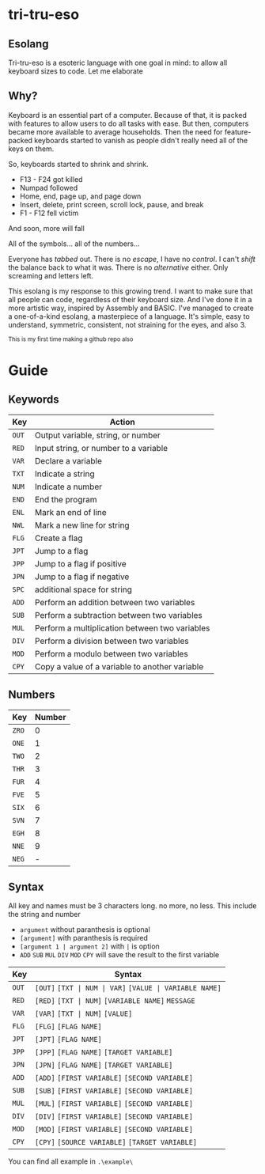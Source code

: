 # tri-tru-eso
## Esolang

Tri-tru-eso is a esoteric language with one goal in mind: to allow all keyboard sizes to code. Let me elaborate

## Why?
Keyboard is an essential part of a computer. Because of that, it is packed with features to allow users to do all tasks with ease.
But then, computers became more available to average households. Then the need for feature-packed keyboards started to vanish as people didn't really need all of the keys on them.

So, keyboards started to shrink and shrink.
- F13 - F24 got killed
- Numpad followed
- Home, end, page up, and page down
- Insert, delete, print screen, scroll lock, pause, and break
- F1 - F12 fell victim

And soon, more will fall

All of the symbols... all of the numbers...

Everyone has _tabbed_ out. There is no _escape_, I have no _control_. I can't _shift_ the balance back to what it was. There is no _alternative_ either. Only screaming and letters left.

This esolang is my response to this growing trend. I want to make sure that all people can code, regardless of their keyboard size. And I've done it in a more artistic way, inspired by Assembly and BASIC. I've managed to create a one-of-a-kind esolang, a masterpiece of a language. It's simple, easy to understand, symmetric, consistent, not straining for the eyes, and also 3.

<sub>This is my first time making a github repo also</sub>

# Guide

## Keywords
| Key | Action |
|-----|--------|
| `OUT` | Output variable, string, or number |
| `RED` | Input string, or number to a variable |
| `VAR` | Declare a variable |
| `TXT` | Indicate a string |
| `NUM` | Indicate a number |
| `END` | End the program |
| `ENL` | Mark an end of line |
| `NWL` | Mark a new line for string |
| `FLG` | Create a flag |
| `JPT` | Jump to a flag |
| `JPP` | Jump to a flag if positive |
| `JPN` | Jump to a flag if negative |
| `SPC` | additional space for string |
| `ADD` | Perform an addition between two variables |
| `SUB` | Perform a subtraction between two variables |
| `MUL` | Perform a multiplication between two variables |
| `DIV` | Perform a division between two variables |
| `MOD` | Perform a modulo between two variables |
| `CPY` | Copy a value of a variable to another variable |

## Numbers
| Key | Number |
|-----|--------|
| `ZRO` | 0 |
| `ONE` | 1 |
| `TWO` | 2 |
| `THR` | 3 |
| `FUR` | 4 |
| `FVE` | 5 |
| `SIX` | 6 |
| `SVN` | 7 |
| `EGH` | 8 |
| `NNE` | 9 |
| `NEG` | - |

## Syntax

All key and names must be 3 characters long. no more, no less. This include the string and number

- `argument` without paranthesis is optional
- `[argument]` with paranthesis is required
- `[argument 1 | argument 2]` with `|` is option
- `ADD` `SUB` `MUL` `DIV` `MOD` `CPY` will save the result to the first variable

| Key | Syntax |
|-----|--------|
| `OUT` | `[OUT]` `[TXT \| NUM \| VAR]` `[VALUE \| VARIABLE NAME]` |
| `RED` | `[RED]` `[TXT \| NUM]` `[VARIABLE NAME]` `MESSAGE` |
| `VAR` | `[VAR]` `[TXT \| NUM]` `[VALUE]` |
| `FLG` | `[FLG]` `[FLAG NAME]` |
| `JPT` | `[JPT]` `[FLAG NAME]` |
| `JPP` | `[JPP]` `[FLAG NAME]` `[TARGET VARIABLE]` |
| `JPN` | `[JPN]` `[FLAG NAME]` `[TARGET VARIABLE]` |
| `ADD` | `[ADD]` `[FIRST VARIABLE]` `[SECOND VARIABLE]` |
| `SUB` | `[SUB]` `[FIRST VARIABLE]` `[SECOND VARIABLE]` |
| `MUL` | `[MUL]` `[FIRST VARIABLE]` `[SECOND VARIABLE]` |
| `DIV` | `[DIV]` `[FIRST VARIABLE]` `[SECOND VARIABLE]` |
| `MOD` | `[MOD]` `[FIRST VARIABLE]` `[SECOND VARIABLE]` |
| `CPY` | `[CPY]` `[SOURCE VARIABLE]` `[TARGET VARIABLE]` |

You can find all example in `.\example\`

